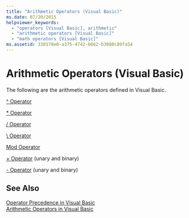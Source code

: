 ```yaml
---
title: "Arithmetic Operators (Visual Basic)"
ms.date: 07/20/2015
helpviewer_keywords: 
  - "operators [Visual Basic], arithmetic"
  - "arithmetic operators [Visual Basic]"
  - "math operators [Visual Basic]"
ms.assetid: 330178e0-a375-4742-b662-b3080c89fa54
---
```

# Arithmetic Operators (Visual Basic)
The following are the arithmetic operators defined in Visual Basic.  
  
 [^ Operator](../../../visual-basic/language-reference/operators/exponentiation-operator.md)  
  
 [* Operator](../../../visual-basic/language-reference/operators/multiplication-operator.md)  
  
 [/ Operator](../../../visual-basic/language-reference/operators/floating-point-division-operator.md)  
  
 [\ Operator](../../../visual-basic/language-reference/operators/integer-division-operator.md)  
  
 [Mod Operator](../../../visual-basic/language-reference/operators/mod-operator.md)  
  
 [+ Operator](../../../visual-basic/language-reference/operators/addition-operator.md) (unary and binary)  
  
 [- Operator](../../../visual-basic/language-reference/operators/subtraction-operator.md) (unary and binary)  
  
## See Also  
 [Operator Precedence in Visual Basic](../../../visual-basic/language-reference/operators/operator-precedence.md)  
 [Arithmetic Operators in Visual Basic](../../../visual-basic/programming-guide/language-features/operators-and-expressions/arithmetic-operators.md)
